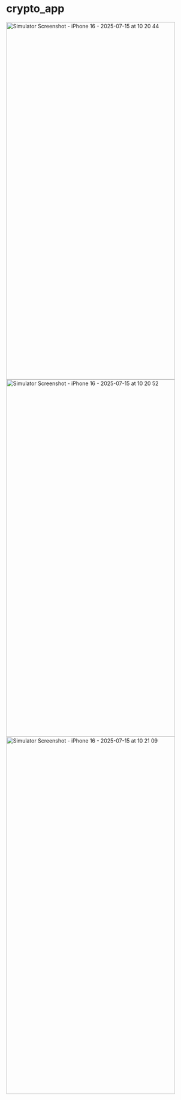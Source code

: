 # crypto_app

<img width="450" height="950" alt="Simulator Screenshot - iPhone 16 - 2025-07-15 at 10 20 44" src="https://github.com/user-attachments/assets/df632bd7-0451-4b23-8dd4-9e6008584c8a" />
<img width="450" height="950" alt="Simulator Screenshot - iPhone 16 - 2025-07-15 at 10 20 52" src="https://github.com/user-attachments/assets/a0fad8a6-9950-4847-8eae-1d55e5fd5f91" />
<img width="450" height="950" alt="Simulator Screenshot - iPhone 16 - 2025-07-15 at 10 21 09" src="https://github.com/user-attachments/assets/78262107-d87f-4e48-9ef8-b4bcc5072d53" />
